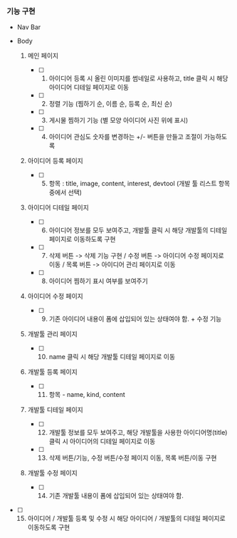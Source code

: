 ### 기능 구현

- Nav Bar

- Body

  1. 메인 페이지

     - [ ] 1. 아이디어 등록 시 올린 이미지를 썸네일로 사용하고, title 클릭 시 해당 아이디어 디테일 페이지로 이동
     - [ ] 2. 정렬 기능 (찜하기 순, 이름 순, 등록 순, 최신 순)
     - [ ] 3. 게시물 찜하기 기능 (별 모양 아이디어 사진 위에 표시)
     - [ ] 4. 아이디어 관심도 숫자를 변경하는 +/- 버튼을 만들고 조절이 가능하도록

  2. 아이디어 등록 페이지

     - [ ] 5. 항목 : title, image, content, interest, devtool (개발 툴 리스트 항목 중에서 선택)

  3. 아이디어 디테일 페이지

     - [ ] 6. 아이디어 정보를 모두 보여주고, 개발툴 클릭 시 해당 개발툴의 디테일 페이지로 이동하도록 구현
     - [ ] 7. 삭제 버튼 -> 삭제 기능 구현 / 수정 버튼 -> 아이디어 수정 페이지로 이동 / 목록 버튼 -> 아이디어 관리 페이지로 이동
     - [ ] 8. 아이디어 찜하기 표시 여부를 보여주기

  4. 아이디어 수정 페이지

     - [ ] 9. 기존 아이디어 내용이 폼에 삽입되어 있는 상태여야 함. + 수정 기능

  5. 개발툴 관리 페이지

     - [ ] 10. name 클릭 시 해당 개발툴 디테일 페이지로 이동

  6. 개발툴 등록 페이지

     - [ ] 11. 항목 - name, kind, content

  7. 개발툴 디테일 페이지

     - [ ] 12. 개발툴 정보를 모두 보여주고, 해당 개발툴을 사용한 아이디어명(title) 클릭 시 아이디어의 디테일 페이지로 이동
     - [ ] 13. 삭제 버튼/기능, 수정 버튼/수정 페이지 이동, 목록 버튼/이동 구현

  8. 개발툴 수정 페이지
     - [ ] 14. 기존 개발툴 내용이 폼에 삽입되어 있는 상태여야 함.

- [ ] 15. 아이디어 / 개발툴 등록 및 수정 시 해당 아이디어 / 개발툴의 디테일 페이지로 이동하도록 구현
